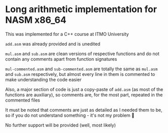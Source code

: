 # Long arithmetic implementation for NASM x86_64
This was implemented for a C++ course at ITMO University

`add.asm` was already provided and is unedited

`mul.asm` and `sub.asm` are clean versions of respective functions and do not contain any comments apart from function signatures

`mul-commented.asm` and `sub-commented.asm` are totally the same as `mul.asm` and `sub.asm` respectively, but almost every line in them is commented to make understanding the code easier

Also, a major section of code is just a copy-paste of `add.asm` (as most of the functions are auxiliary), so comments are, for the most part, repeated in the commented files

It must be noted that comments are just as detailed as I needed them to be, so if you do not understand something - it's not my problem :shrug:

No further support will be provided (well, most likely)
